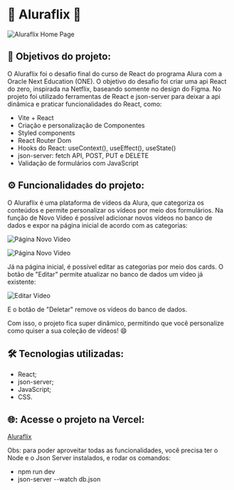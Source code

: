 # 🎥 Aluraflix 🎥

![Aluraflix Home Page](https://github.com/user-attachments/assets/7a5f26d0-71a8-451b-b831-acb5261cc460)


## 🎯 Objetivos do projeto:
O Aluraflix foi o desafio final do curso de React do programa Alura com a Oracle Next Education (ONE). O objetivo do desafio foi criar uma api React do zero, inspirada na Netflix, baseando somente no design do Figma. No projeto foi utilizado ferramentas de React e json-server para deixar a api dinâmica e praticar funcionalidades do React, como:

- Vite + React
- Criação e personalização de Componentes
- Styled components
- React Router Dom
- Hooks do React: useContext(), useEffect(), useState()
- json-server: fetch API, POST, PUT e DELETE
- Validação de formulários com JavaScript 


## ⚙️ Funcionalidades do projeto:
O Aluraflix é uma plataforma de vídeos da Alura, que categoriza os conteúdos e permite personalizar os vídeos por meio dos formulários. Na função de Novo Vídeo é possível adicionar novos vídeos no banco de dados e expor na página inicial de acordo com as categorias:

![Página Novo Vídeo](https://github.com/user-attachments/assets/7e8c834d-fead-49f9-a722-53681eeef02c)

![Página Novo Vídeo](https://github.com/user-attachments/assets/aa4928c2-4348-43ad-9bf9-6673314c290a)

Já na página inicial, é possível editar as categorias por meio dos cards. O botão de "Editar" permite atualizar no banco de dados um vídeo já existente:

![Editar Vídeo](https://github.com/user-attachments/assets/024ea02b-6859-4ea5-863f-f4af971885b7)

E o botão de "Deletar" remove os vídeos do banco de dados.

Com isso, o projeto fica super dinâmico, permitindo que você personalize como quiser a sua coleção de vídeos! 😄


## 🛠️ Tecnologias utilizadas:
- React;
- json-server;
- JavaScript;
- CSS.

## 🌐: Acesse o projeto na Vercel:

[Aluraflix](https://aluraflix-puce.vercel.app/)

Obs: para poder aproveitar todas as funcionalidades, você precisa ter o Node e o Json Server instalados, e rodar os comandos:

- npm run dev
- json-server --watch db.json
